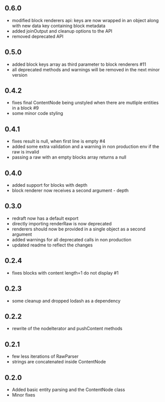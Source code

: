## 0.6.0
- modified block renderers api: keys are now wrapped in an object along with new data key containing block metadata
- added joinOutput and cleanup options to the API
- removed deprecated API

## 0.5.0
- added block keys array as third parameter to block renderers #11
- all deprecated methods and warnings will be removed in the next minor version

## 0.4.2
- fixes final ContentNode being unstyled when there are mutliple entities in a block #9
- some minor code styling

## 0.4.1
- fixes result is null, when first line is empty #4
- added some extra validation and a warning in non production env if the raw is invalid
- passing a raw with an empty blocks array returns a null

## 0.4.0
- added support for blocks with depth
- block renderer now receives a second argument - depth

## 0.3.0
- redraft now has a default export
- directly importing renderRaw is now deprecated
- renderers should now be provided in a single object as a second argument
- added warnings for all deprecated calls in non production
- updated readme to reflect the changes

## 0.2.4
- fixes blocks with content length=1 do not display #1

## 0.2.3
- some cleanup and dropped lodash as a dependency

## 0.2.2
- rewrite of the nodeIterator and pushContent methods

## 0.2.1
- few less iterations of RawParser
- strings are concatenated inside ContentNode

## 0.2.0
- Added basic entity parsing and the ContentNode class
- Minor fixes
